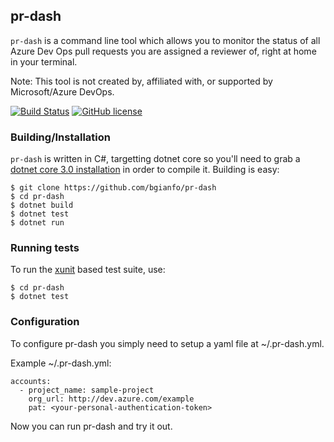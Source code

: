 pr-dash
----
`pr-dash` is a command line tool which allows you to monitor the status
of all Azure Dev Ops pull requests you are assigned a reviewer of, right
at home in your terminal.

Note: This tool is not created by, affiliated with, or supported by Microsoft/Azure DevOps.

[![Build Status](https://travis-ci.org/bgianfo/pr-dash.svg?branch=master)](https://travis-ci.org/bgianfo/pr-dash)
[![GitHub license](https://img.shields.io/github/license/bgianfo/pr-dash.svg)]()

### Building/Installation

`pr-dash` is written in C#, targetting dotnet core so you'll need to grab a
[dotnet core 3.0 installation](https://dotnet.microsoft.com/download/dotnet-core/3.0) in order to compile it.
Building is easy:

```
$ git clone https://github.com/bgianfo/pr-dash
$ cd pr-dash
$ dotnet build
$ dotnet test
$ dotnet run
```

### Running tests

To run the [xunit](https://xunit.net/) based test suite, use:

```
$ cd pr-dash
$ dotnet test
```

### Configuration

To configure pr-dash you simply need to setup a yaml file at ~/.pr-dash.yml.

Example ~/.pr-dash.yml:

```
accounts:
  - project_name: sample-project
    org_url: http://dev.azure.com/example
    pat: <your-personal-authentication-token>
```

Now you can run pr-dash and try it out.
